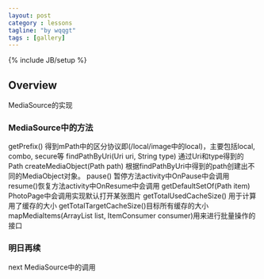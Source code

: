 ```yaml
---
layout: post
category : lessons
tagline: "by wqqgt"
tags : [gallery]
---
```

{% include JB/setup %}

## Overview
MediaSource的实现


### MediaSource中的方法
getPrefix() 得到mPath中的区分协议即(/local/image中的local)，主要包括local, combo, secure等
findPathByUri(Uri uri, String type) 通过Uri和type得到的Path
createMediaObject(Path path) 根据findPathByUri中得到的path创建出不同的MediaObject对象。
pause() 暂停方法activity中OnPause中会调用
resume()恢复方法activity中OnResume中会调用
getDefaultSetOf(Path item) PhotoPage中会调用实现默认打开某张图片
getTotalUsedCacheSize() 用于计算用了缓存的大小
getTotalTargetCacheSize()目标所有缓存的大小
mapMediaItems(ArrayList<PathId> list, ItemConsumer consumer)用来进行批量操作的接口


### 明日再续

next MediaSource中的调用